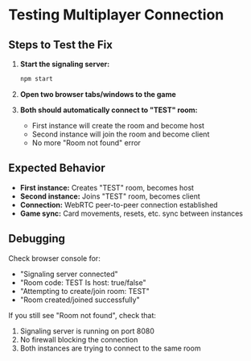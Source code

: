 # Testing Multiplayer Connection

## Steps to Test the Fix

1. **Start the signaling server:**
   ```bash
   npm start
   ```

2. **Open two browser tabs/windows to the game**

3. **Both should automatically connect to "TEST" room:**
   - First instance will create the room and become host
   - Second instance will join the room and become client
   - No more "Room not found" error

## Expected Behavior

- **First instance:** Creates "TEST" room, becomes host
- **Second instance:** Joins "TEST" room, becomes client  
- **Connection:** WebRTC peer-to-peer connection established
- **Game sync:** Card movements, resets, etc. sync between instances

## Debugging

Check browser console for:
- "Signaling server connected"
- "Room code: TEST Is host: true/false"
- "Attempting to create/join room: TEST"
- "Room created/joined successfully"

If you still see "Room not found", check that:
1. Signaling server is running on port 8080
2. No firewall blocking the connection
3. Both instances are trying to connect to the same room
